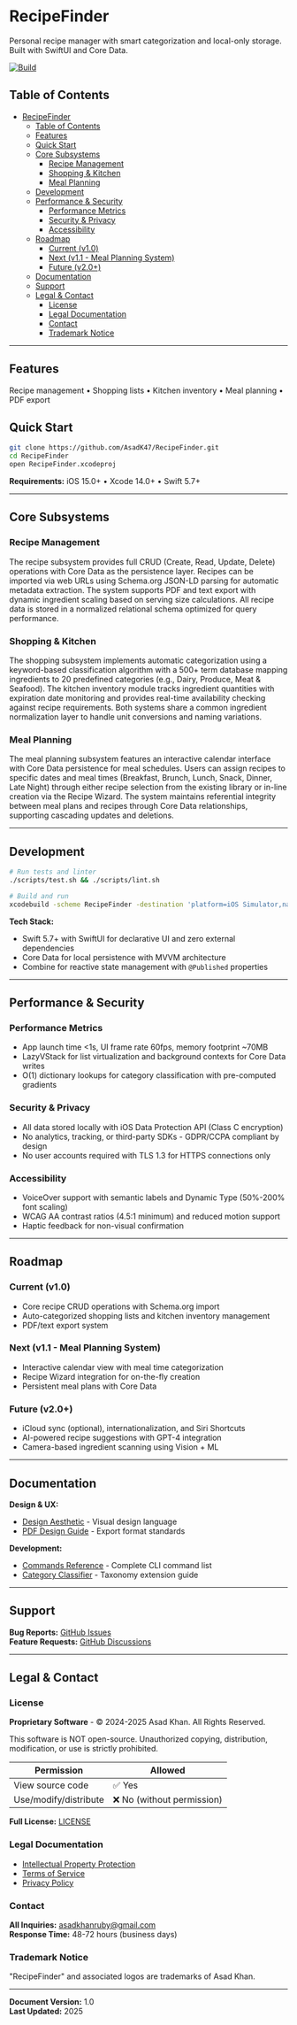 # RecipeFinder

Personal recipe manager with smart categorization and local-only storage. Built with SwiftUI and Core Data.

[![Build](https://github.com/AsadK47/RecipeFinder/actions/workflows/build.yml/badge.svg)](https://github.com/AsadK47/RecipeFinder/actions/workflows/build.yml)

## Table of Contents

- [RecipeFinder](#recipefinder)
  - [Table of Contents](#table-of-contents)
  - [Features](#features)
  - [Quick Start](#quick-start)
  - [Core Subsystems](#core-subsystems)
    - [Recipe Management](#recipe-management)
    - [Shopping \& Kitchen](#shopping--kitchen)
    - [Meal Planning](#meal-planning)
  - [Development](#development)
  - [Performance \& Security](#performance--security)
    - [Performance Metrics](#performance-metrics)
    - [Security \& Privacy](#security--privacy)
    - [Accessibility](#accessibility)
  - [Roadmap](#roadmap)
    - [Current (v1.0)](#current-v10)
    - [Next (v1.1 - Meal Planning System)](#next-v11---meal-planning-system)
    - [Future (v2.0+)](#future-v20)
  - [Documentation](#documentation)
  - [Support](#support)
  - [Legal \& Contact](#legal--contact)
    - [License](#license)
    - [Legal Documentation](#legal-documentation)
    - [Contact](#contact)
    - [Trademark Notice](#trademark-notice)

---

## Features

Recipe management • Shopping lists • Kitchen inventory • Meal planning • PDF export

## Quick Start

```bash
git clone https://github.com/AsadK47/RecipeFinder.git
cd RecipeFinder
open RecipeFinder.xcodeproj
```

**Requirements:** iOS 15.0+ • Xcode 14.0+ • Swift 5.7+

---

## Core Subsystems

### Recipe Management
The recipe subsystem provides full CRUD (Create, Read, Update, Delete) operations with Core Data as the persistence layer. Recipes can be imported via web URLs using Schema.org JSON-LD parsing for automatic metadata extraction. The system supports PDF and text export with dynamic ingredient scaling based on serving size calculations. All recipe data is stored in a normalized relational schema optimized for query performance.

### Shopping & Kitchen
The shopping subsystem implements automatic categorization using a keyword-based classification algorithm with a 500+ term database mapping ingredients to 20 predefined categories (e.g., Dairy, Produce, Meat & Seafood). The kitchen inventory module tracks ingredient quantities with expiration date monitoring and provides real-time availability checking against recipe requirements. Both systems share a common ingredient normalization layer to handle unit conversions and naming variations.

### Meal Planning
The meal planning subsystem features an interactive calendar interface with Core Data persistence for meal schedules. Users can assign recipes to specific dates and meal times (Breakfast, Brunch, Lunch, Snack, Dinner, Late Night) through either recipe selection from the existing library or in-line creation via the Recipe Wizard. The system maintains referential integrity between meal plans and recipes through Core Data relationships, supporting cascading updates and deletions.

---

## Development

```bash
# Run tests and linter
./scripts/test.sh && ./scripts/lint.sh

# Build and run
xcodebuild -scheme RecipeFinder -destination 'platform=iOS Simulator,name=iPhone 15'
```

**Tech Stack:**
- Swift 5.7+ with SwiftUI for declarative UI and zero external dependencies
- Core Data for local persistence with MVVM architecture
- Combine for reactive state management with `@Published` properties

---

## Performance & Security

### Performance Metrics
- App launch time <1s, UI frame rate 60fps, memory footprint ~70MB
- LazyVStack for list virtualization and background contexts for Core Data writes
- O(1) dictionary lookups for category classification with pre-computed gradients

### Security & Privacy
- All data stored locally with iOS Data Protection API (Class C encryption)
- No analytics, tracking, or third-party SDKs - GDPR/CCPA compliant by design
- No user accounts required with TLS 1.3 for HTTPS connections only

### Accessibility
- VoiceOver support with semantic labels and Dynamic Type (50%-200% font scaling)
- WCAG AA contrast ratios (4.5:1 minimum) and reduced motion support
- Haptic feedback for non-visual confirmation

---

## Roadmap

### Current (v1.0)
- Core recipe CRUD operations with Schema.org import
- Auto-categorized shopping lists and kitchen inventory management
- PDF/text export system

### Next (v1.1 - Meal Planning System)
- Interactive calendar view with meal time categorization
- Recipe Wizard integration for on-the-fly creation
- Persistent meal plans with Core Data

### Future (v2.0+)
- iCloud sync (optional), internationalization, and Siri Shortcuts
- AI-powered recipe suggestions with GPT-4 integration
- Camera-based ingredient scanning using Vision + ML

---

## Documentation

**Design & UX:**
- [Design Aesthetic](docs/DESIGN_AESTHETIC.md) - Visual design language
- [PDF Design Guide](docs/PDF_DESIGN_GUIDE.md) - Export format standards

**Development:**
- [Commands Reference](docs/COMMANDS.md) - Complete CLI command list
- [Category Classifier](docs/CATEGORY_CLASSIFIER_EXPANSION.md) - Taxonomy extension guide

---

## Support

**Bug Reports:** [GitHub Issues](https://github.com/AsadK47/RecipeFinder/issues)  
**Feature Requests:** [GitHub Discussions](https://github.com/AsadK47/RecipeFinder/discussions)

---

## Legal & Contact

### License

**Proprietary Software** - © 2024-2025 Asad Khan. All Rights Reserved.

This software is NOT open-source. Unauthorized copying, distribution, modification, or use is strictly prohibited.

| Permission | Allowed |
|------------|---------|
| View source code | ✅ Yes |
| Use/modify/distribute | ❌ No (without permission) |

**Full License:** [LICENSE](./LICENSE)

### Legal Documentation

- [Intellectual Property Protection](./legal/IP_PROTECTION.md)
- [Terms of Service](./legal/TERMS_OF_SERVICE.md)
- [Privacy Policy](./legal/PRIVACY_POLICY.md)

### Contact

**All Inquiries:** asadkhanruby@gmail.com  
**Response Time:** 48-72 hours (business days)

### Trademark Notice

"RecipeFinder" and associated logos are trademarks of Asad Khan.

---

**Document Version:** 1.0  
**Last Updated:** 2025
